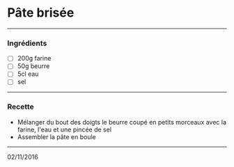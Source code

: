 # Pâte brisée

---

### Ingrédients

- [ ] 200g farine
- [ ] 50g beurre
- [ ] 5cl eau
- [ ] sel

---

### Recette

- Mélanger du bout des doigts le beurre coupé en petits morceaux avec la farine, l'eau et une pincée de sel
- Assembler la pâte en boule

---

02/11/2016
